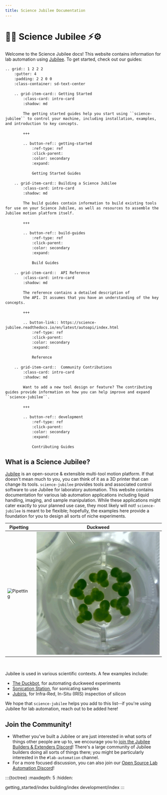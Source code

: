 ```yaml
---
title: Science Jubilee Documentation
---
```


# 🔬🧪 Science Jubilee ⚡⚙️

Welcome to the Science Jubilee docs! This website contains information for lab automation using [Jubilee](https://jubilee3d.com/index.php?title=Main_Page). To get started, check out our guides:

```{eval-rst}
.. grid:: 1 2 2 2
    :gutter: 4
    :padding: 2 2 0 0
    :class-container: sd-text-center

    .. grid-item-card:: Getting Started
        :class-card: intro-card
        :shadow: md

        The getting started guides help you start using ``science-jubilee`` to control your machine, including installation, examples, and introduction to key concepts.

        +++

        .. button-ref:: getting-started
            :ref-type: ref
            :click-parent:
            :color: secondary
            :expand:

            Getting Started Guides

    .. grid-item-card:: Building a Science Jubilee
        :class-card: intro-card
        :shadow: md

        The build guides contain information to build existing tools for use on your Science Jubilee, as well as resources to assemble the Jubilee motion platform itself.

        +++

        .. button-ref:: build-guides
            :ref-type: ref
            :click-parent:
            :color: secondary
            :expand:

            Build Guides

    .. grid-item-card::  API Reference
        :class-card: intro-card
        :shadow: md

        The reference contains a detailed description of
        the API. It assumes that you have an understanding of the key concepts.

        +++

        .. button-link:: https://science-jubilee.readthedocs.io/en/latest/autoapi/index.html
            :ref-type: ref
            :click-parent:
            :color: secondary
            :expand:

            Reference

    .. grid-item-card::  Community Contributions
        :class-card: intro-card
        :shadow: md

        Want to add a new tool design or feature? The contributing guides provide information on how you can help improve and expand ``science-jubilee``.

        +++

        .. button-ref:: development
            :ref-type: ref
            :click-parent:
            :color: secondary
            :expand:

            Contributing Guides
```

## What is a Science Jubilee?

[Jubilee](https://jubilee3d.com/index.php?title=Main_Page) is an open-source & extensible multi-tool motion platform. If that doesn't mean much to you, you can think of it as a 3D printer that can change its tools. `science-jubilee` provides tools and associated control software to use Jubilee for laboratory automation. This website contains documentation for various lab automation applications including liquid handling, imaging, and sample manipulation. While these applications might cater exactly to your planned use case, they most likely will not! `science-jubilee` is meant to be flexible; hopefully, the examples here provide a foundation for you to design all sorts of niche experiments.

<!-- |           pipetting        |         duckweed         |
|:--------------------------:|:------------------------:|
| ![](_static/pipetting.gif) | ![](_static/lm-loop.gif) | -->

<table>
    <thead>
        <tr>
            <th style="padding-right: 10px;">Pipetting</th>
            <th style="padding-left: 10px;">Duckweed</th>
        </tr>
    </thead>
    <tbody>
        <tr>
            <td style="padding-right: 10px;">
                <img src="_static/pipetting.gif" alt="Pipetting" style="width:100%; max-width:500px;">
            </td>
            <td style="padding-left: 10px;">
                <img src="_static/lm-loop-400x400.gif" alt="Duckweed" style="width:100%; max-width:500px;">
            </td>
        </tr>
    </tbody>
</table>

<br>

Jubilee is used in various scientific contexts. A few examples include:

- [The Duckbot](https://github.com/machineagency/duckbot), for automating duckweed experiments
- [Sonication Station](https://github.com/machineagency/sonication_station/), for sonicating samples
- [Jubiris](https://github.com/bunnie/jubiris/tree/main), for Infra-Red, In-Situ (IRIS) inspection of silicon

We hope that `science-jubilee` helps you add to this list--if you're using Jubilee for lab automation, reach out to be added here!

## Join the Community!

- Whether you've built a Jubilee or are just interested in what sorts of things other people are up to, we encourage you to [join the Jubilee Builders & Extenders Discord](https://discord.gg/jubilee)! There's a large community of Jubilee builders doing all sorts of things there; you might be particularly interested in the `#lab-automation` channel.
- For a more focused discussion, you can also join our [Open Source Lab Automation Discord](https://discord.com/invite/j9Bqv3djvN)!

:::{toctree}
:maxdepth: 5
:hidden:

getting_started/index
building/index
development/index
:::
